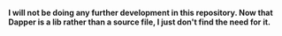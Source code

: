 **I will not be doing any further development in this repository. Now that Dapper is a lib rather than a source file, I just don't find the need for it.**
